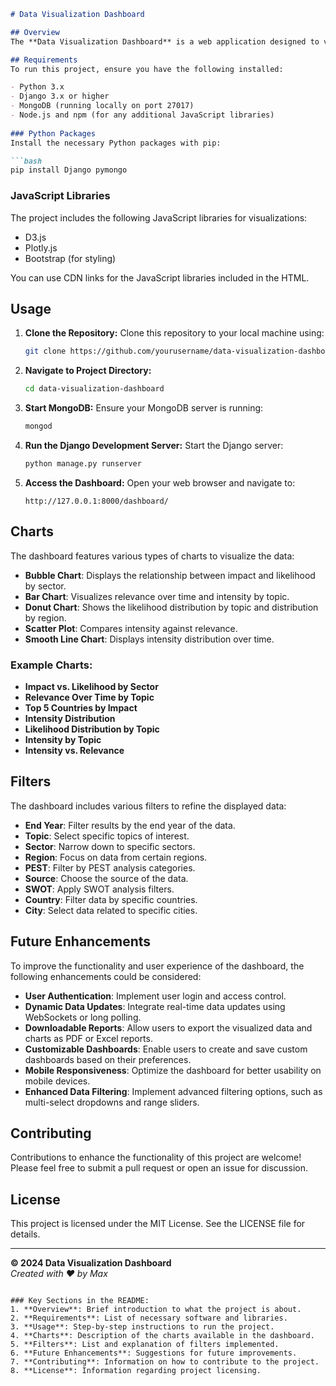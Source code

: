 
```markdown
# Data Visualization Dashboard

## Overview
The **Data Visualization Dashboard** is a web application designed to visualize and analyze data collected from various sources. It provides interactive charts and filters to help users gain insights into the data through key performance indicators (KPIs) and detailed visual representations. The dashboard uses technologies like Django, MongoDB, D3.js, and Plotly.js for an interactive experience.

## Requirements
To run this project, ensure you have the following installed:

- Python 3.x
- Django 3.x or higher
- MongoDB (running locally on port 27017)
- Node.js and npm (for any additional JavaScript libraries)
  
### Python Packages
Install the necessary Python packages with pip:

```bash
pip install Django pymongo
```

### JavaScript Libraries
The project includes the following JavaScript libraries for visualizations:

- D3.js
- Plotly.js
- Bootstrap (for styling)

You can use CDN links for the JavaScript libraries included in the HTML.

## Usage
1. **Clone the Repository:**
   Clone this repository to your local machine using:
   ```bash
   git clone https://github.com/yourusername/data-visualization-dashboard.git
   ```
   
2. **Navigate to Project Directory:**
   ```bash
   cd data-visualization-dashboard
   ```

3. **Start MongoDB:**
   Ensure your MongoDB server is running:
   ```bash
   mongod
   ```

4. **Run the Django Development Server:**
   Start the Django server:
   ```bash
   python manage.py runserver
   ```

5. **Access the Dashboard:**
   Open your web browser and navigate to:
   ```
   http://127.0.0.1:8000/dashboard/
   ```

## Charts
The dashboard features various types of charts to visualize the data:

- **Bubble Chart**: Displays the relationship between impact and likelihood by sector.
- **Bar Chart**: Visualizes relevance over time and intensity by topic.
- **Donut Chart**: Shows the likelihood distribution by topic and distribution by region.
- **Scatter Plot**: Compares intensity against relevance.
- **Smooth Line Chart**: Displays intensity distribution over time.

### Example Charts:
- **Impact vs. Likelihood by Sector**
- **Relevance Over Time by Topic**
- **Top 5 Countries by Impact**
- **Intensity Distribution**
- **Likelihood Distribution by Topic**
- **Intensity by Topic**
- **Intensity vs. Relevance**

## Filters
The dashboard includes various filters to refine the displayed data:
- **End Year**: Filter results by the end year of the data.
- **Topic**: Select specific topics of interest.
- **Sector**: Narrow down to specific sectors.
- **Region**: Focus on data from certain regions.
- **PEST**: Filter by PEST analysis categories.
- **Source**: Choose the source of the data.
- **SWOT**: Apply SWOT analysis filters.
- **Country**: Filter data by specific countries.
- **City**: Select data related to specific cities.

## Future Enhancements
To improve the functionality and user experience of the dashboard, the following enhancements could be considered:

- **User Authentication**: Implement user login and access control.
- **Dynamic Data Updates**: Integrate real-time data updates using WebSockets or long polling.
- **Downloadable Reports**: Allow users to export the visualized data and charts as PDF or Excel reports.
- **Customizable Dashboards**: Enable users to create and save custom dashboards based on their preferences.
- **Mobile Responsiveness**: Optimize the dashboard for better usability on mobile devices.
- **Enhanced Data Filtering**: Implement advanced filtering options, such as multi-select dropdowns and range sliders.

## Contributing
Contributions to enhance the functionality of this project are welcome! Please feel free to submit a pull request or open an issue for discussion.

## License
This project is licensed under the MIT License. See the LICENSE file for details.

---

**© 2024 Data Visualization Dashboard**  
*Created with ❤️ by Max*
```

### Key Sections in the README:
1. **Overview**: Brief introduction to what the project is about.
2. **Requirements**: List of necessary software and libraries.
3. **Usage**: Step-by-step instructions to run the project.
4. **Charts**: Description of the charts available in the dashboard.
5. **Filters**: List and explanation of filters implemented.
6. **Future Enhancements**: Suggestions for future improvements.
7. **Contributing**: Information on how to contribute to the project.
8. **License**: Information regarding project licensing.

